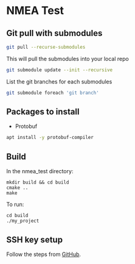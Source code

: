 # NMEA Test 

## Git pull with submodules

```bash
git pull --recurse-submodules
```

This will pull the submodules into your local repo

```bash
git submodule update --init --recursive
```

List the git branches for each submodules

```bash
git submodule foreach 'git branch'
```



## Packages to install

* Protobuf

```bash
apt install -y protobuf-compiler
```

## Build


In the nmea_test directory:

```
mkdir build && cd build
cmake ..
make
```

To run:
```
cd build
./my_project
```


## SSH key setup

Follow the steps from [GitHub](https://docs.github.com/en/authentication/connecting-to-github-with-ssh/generating-a-new-ssh-key-and-adding-it-to-the-ssh-agent?platform=linux).
